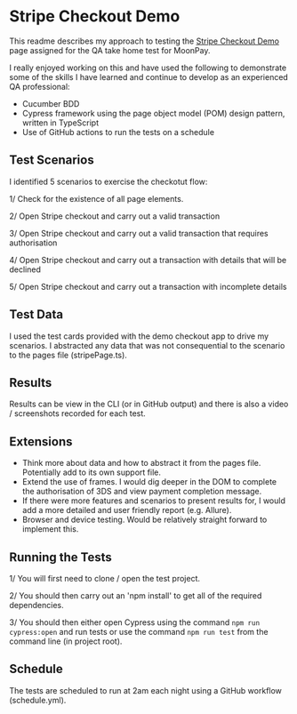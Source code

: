 # Stripe Checkout Demo

This readme describes my approach to testing the [Stripe Checkout Demo](https://checkout.stripe.dev/preview) page assigned for the QA take home test for MoonPay.

I really enjoyed working on this and have used the following to demonstrate some of the skills I have learned and continue to develop as an experienced QA professional:

- Cucumber BDD
- Cypress framework using the page object model (POM) design pattern, written in TypeScript
- Use of GitHub actions to run the tests on a schedule

## Test Scenarios

I identified 5 scenarios to exercise the checkotut flow:

1/ Check for the existence of all page elements.

2/ Open Stripe checkout and carry out a valid transaction

3/ Open Stripe checkout and carry out a valid transaction that requires authorisation

4/ Open Stripe checkout and carry out a transaction with details that will be declined

5/ Open Stripe checkout and carry out a transaction with incomplete details

## Test Data

I used the test cards provided with the demo checkout app to drive my scenarios. I abstracted any data that was not consequential to the scenario to the pages file (stripePage.ts).

## Results

Results can be view in the CLI (or in GitHub output) and there is also a video / screenshots recorded for each test.

## Extensions

- Think more about data and how to abstract it from the pages file. Potentially add to its own support file.
- Extend the use of frames. I would dig deeper in the DOM to complete the authorisation of 3DS and view payment completion message.
- If there were more features and scenarios to present results for, I would add a more detailed and user friendly report (e.g. Allure).
- Browser and device testing. Would be relatively straight forward to implement this.

## Running the Tests

1/ You will first need to clone / open the test project.

2/ You should then carry out an 'npm install' to get all of the required dependencies.

3/ You should then either open Cypress using the command `npm run cypress:open` and run tests or use the command `npm run test` from the command line (in project root).

## Schedule

The tests are scheduled to run at 2am each night using a GitHub workflow (schedule.yml). 
